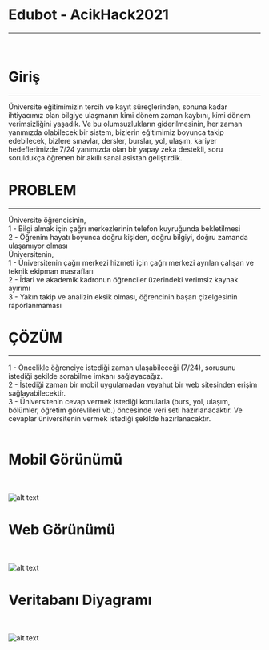 # Edubot - AcikHack2021
<hr>
</br>
<h1>Giriş</h1>
<hr>
Üniversite eğitimimizin tercih ve kayıt süreçlerinden, sonuna kadar ihtiyacımız olan bilgiye ulaşmanın kimi dönem zaman kaybını, kimi dönem verimsizliğini yaşadık. Ve bu olumsuzlukların giderilmesinin, her zaman yanımızda olabilecek bir sistem, bizlerin eğitimimiz boyunca takip edebilecek, bizlere sınavlar, dersler, burslar, yol, ulaşım, kariyer hedeflerimizde 7/24 yanımızda olan bir yapay zeka destekli, soru soruldukça öğrenen bir akıllı sanal asistan geliştirdik.

<h1>PROBLEM
</h1>
<hr>
Üniversite öğrencisinin,</br>
1 - Bilgi almak için çağrı merkezlerinin telefon kuyruğunda bekletilmesi</br>
2 - Öğrenim hayatı boyunca doğru kişiden, doğru bilgiyi, doğru zamanda ulaşamıyor olması</br>
Üniversitenin,</br>
1 - Üniversitenin çağrı merkezi hizmeti için çağrı merkezi ayrılan çalışan ve teknik ekipman masrafları</br>
2 - İdari ve akademik kadronun öğrenciler üzerindeki verimsiz kaynak ayırımı</br>
3 - Yakın takip ve analizin eksik olması, öğrencinin başarı çizelgesinin raporlanmaması</br>

<h1>ÇÖZÜM
</h1>
<hr>
1 - Öncelikle öğrenciye istediği zaman ulaşabileceği (7/24), sorusunu istediği şekilde sorabilme imkanı sağlayacağız. </br>
2 - İstediği zaman bir mobil uygulamadan veyahut bir web sitesinden erişim sağlayabilecektir.</br>
3 - Üniversitenin cevap vermek istediği konularla (burs, yol, ulaşım, bölümler, öğretim görevlileri vb.) öncesinde veri seti hazırlanacaktır. Ve cevaplar üniversitenin vermek istediği şekilde hazırlanacaktır. </br>
</br>
<h1>Mobil Görünümü</h1>
</br>

![alt text](https://github.com/yusufugurlu/Edubot/blob/main/image/mobil.png)


<h1>Web Görünümü</h1>
</br>

![alt text](https://github.com/yusufugurlu/Edubot/blob/main/image/web.png)


<h1>Veritabanı Diyagramı</h1>
</br>

![alt text](https://github.com/yusufugurlu/Edubot/blob/main/image/Db_Diyagram.png)



